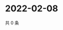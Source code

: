 # 2022-02-08

共 0 条

<!-- BEGIN WEIBO -->
<!-- 最后更新时间 Tue Feb 08 2022 12:10:38 GMT+0800 (China Standard Time) -->

<!-- END WEIBO -->
